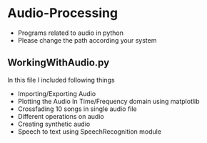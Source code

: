 # Audio-Processing
- Programs related to audio in python
- Please change the path according your system

## WorkingWithAudio.py

In this file I included following things
- Importing/Exporting Audio
- Plotting the Audio In Time/Frequency domain using matplotlib
- Crossfading 10 songs in single audio file
- Different operations on audio
- Creating synthetic audio
- Speech to text using SpeechRecognition module
